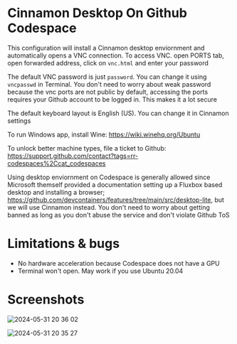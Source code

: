 # Cinnamon Desktop On Github Codespace
This configuration will install a Cinnamon desktop enviornment and automatically opens a VNC connection. To access VNC. open PORTS tab, open forwarded address, click on `vnc.html` and enter your password

The default VNC password is just `password`. You can change it using `vncpasswd` in Terminal. You don't need to worry about weak password because the vnc ports are not public by default, accessing the ports requires your Github account to be logged in. This makes it a lot secure

The default keyboard layout is English (US). You can change it in Cinnamon settings

To run Windows app, install Wine: https://wiki.winehq.org/Ubuntu

To unlock better machine types, file a ticket to Github: https://support.github.com/contact?tags=rr-codespaces%2Ccat_codespaces

Using desktop enviornment on Codespace is generally allowed since Microsoft themself provided a documentation setting up a Fluxbox based desktop and installing a browser; https://github.com/devcontainers/features/tree/main/src/desktop-lite, but we will use Cinnamon instead. You don't need to worry about getting banned as long as you don't abuse the service and don't violate Github ToS

# Limitations & bugs
- No hardware acceleration because Codespace does not have a GPU
- Terminal won't open. May work if you use Ubuntu 20.04

# Screenshots

![2024-05-31 20 36 02](https://github.com/AndnixSH/codespace-desktop/assets/40742924/efe23986-9024-457f-8e10-d04ac1898b18)

![2024-05-31 20 35 27](https://github.com/AndnixSH/codespace-desktop/assets/40742924/5ddd627e-d48f-413c-a153-dff1173e75de)
